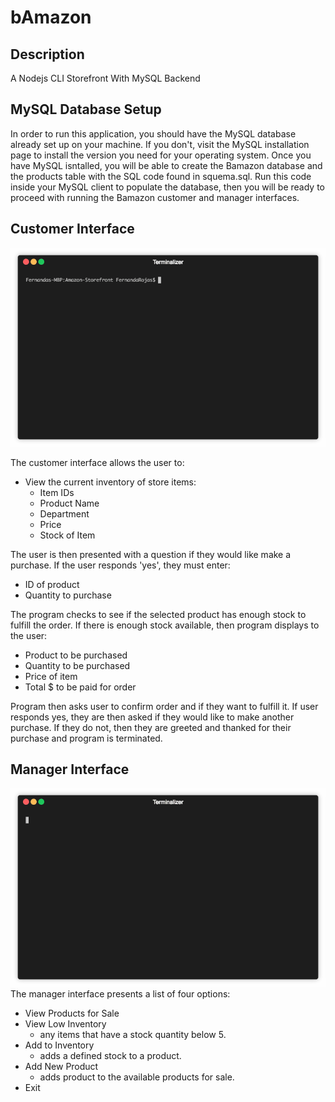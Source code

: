 # bAmazon

## Description
A Nodejs CLI Storefront With MySQL Backend

## MySQL Database Setup
In order to run this application, you should have the MySQL database already set up on your machine. If you don't, visit the MySQL installation page to install the version you need for your operating system. Once you have MySQL isntalled, you will be able to create the Bamazon database and the products table with the SQL code found in squema.sql. Run this code inside your MySQL client to populate the database, then you will be ready to proceed with running the Bamazon customer and manager interfaces.

## Customer Interface

![alt-text](https://github.com/fernandarojas/bAmazon/blob/master/GIFS/bamazonCustomer.gif)

The customer interface allows the user to:
- View the current inventory of store items:
  - Item IDs
  - Product Name
  - Department
  - Price
  - Stock of Item
 
The user is then presented with a question if they would like make a purchase. 
If the user responds 'yes', they must enter: 
  - ID of product 
  - Quantity to purchase 

The program checks to see if the selected product has enough stock to fulfill the order.
If there is enough stock available, then program displays to the user: 
  - Product to be purchased
  - Quantity to be purchased
  - Price of item 
  - Total $ to be paid for order
  
 Program then asks user to confirm order and if they want to fulfill it. 
 If user responds yes, they are then asked if they would like to make another purchase. If they do not, then they are greeted and thanked for their purchase and program is terminated.


## Manager Interface
![alt-text](https://github.com/fernandarojas/bAmazon/blob/master/GIFS/bamazon_Manager.gif)
The manager interface presents a list of four options: 

- View Products for Sale 
- View Low Inventory
    - any items that have a stock quantity below 5.
- Add to Inventory
    - adds a defined stock to a product.
- Add New Product
    - adds product to the available products for sale.
- Exit 
